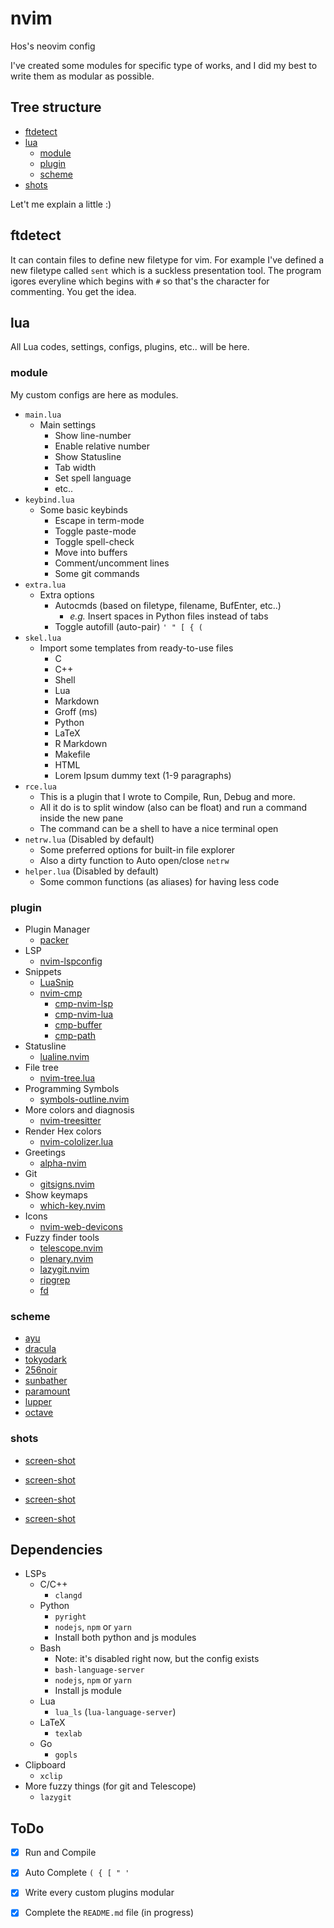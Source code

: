 # nvim

Hos's neovim config

I've created some modules for specific type of works, and I did my best to
write them as modular as possible.

## Tree structure

+ [ftdetect](#ftdetect)
+ [lua](#lua)
    + [module](#module)
    + [plugin](#plugin)
    + [scheme](#scheme)
+ [shots](#shots)

Let't me explain a little :)

## ftdetect

It can contain files to define new filetype for vim.
For example I've defined a new filetype called `sent` which is a suckless
presentation tool. The program igores everyline which begins with `#` so
that's the character for commenting. You get the idea.

## lua

All Lua codes, settings, configs, plugins, etc.. will be here.

### module

My custom configs are here as modules.

+ `main.lua`
    + Main settings
        + Show line-number
        + Enable relative number
        + Show Statusline
        + Tab width
        + Set spell language
        + etc..
+ `keybind.lua`
    + Some basic keybinds
        + Escape in term-mode
        + Toggle paste-mode
        + Toggle spell-check
        + Move into buffers
        + Comment/uncomment lines
        + Some git commands
+ `extra.lua`
    + Extra options
        + Autocmds (based on filetype, filename, BufEnter, etc..)
            + *e.g.* Insert spaces in Python files instead of tabs
        + Toggle autofill (auto-pair) `' " [ { (`
+ `skel.lua`
    + Import some templates from ready-to-use files
        + C
        + C++
        + Shell
        + Lua
        + Markdown
        + Groff (ms)
        + Python
        + LaTeX
        + R Markdown
        + Makefile
        + HTML
        + Lorem Ipsum dummy text (1-9 paragraphs)
+ `rce.lua`
    + This is a plugin that I wrote to Compile, Run, Debug and more.
    + All it do is to split window (also can be float) and run a command
      inside the new pane 
    + The command can be a shell to have a nice terminal open
+ `netrw.lua` (Disabled by default)
    + Some preferred options for built-in file explorer
    + Also a dirty function to Auto open/close `netrw`
+ `helper.lua` (Disabled by default)
    + Some common functions (as aliases) for having less code

### plugin

+ Plugin Manager
    + [packer](https://github.com/wbthomason/packer.nvim)
+ LSP
    + [nvim-lspconfig](https://github.com/neovim/nvim-lspconfig)
+ Snippets
    + [LuaSnip](https://github.com/L3MON4D3/LuaSnip)
    + [nvim-cmp](https://github.com/hrsh7th/nvim-cmp)
        + [cmp-nvim-lsp](https://github.com/hrsh7th/cmp-nvim-lsp)
        + [cmp-nvim-lua](https://github.com/hrsh7th/cmp-nvim-lua)
        + [cmp-buffer](https://github.com/hrsh7th/cmp-buffer)
        + [cmp-path](https://github.com/hrsh7th/cmp-path)
+ Statusline
    + [lualine.nvim](https://github.com/nvim-lualine/lualine.nvim)
+ File tree
    + [nvim-tree.lua](https://github.com/kyazdani42/nvim-tree.lua)
+ Programming Symbols
    + [symbols-outline.nvim](https://github.com/simrat39/symbols-outline.nvim)
+ More colors and diagnosis
    + [nvim-treesitter](https://github.com/nvim-treesitter/nvim-treesitter)
+ Render Hex colors
    + [nvim-cololizer.lua](https://github.com/norcalli/nvim-colorizer.lua)
+ Greetings
    + [alpha-nvim](https://github.com/goolord/alpha-nvim)
+ Git
    + [gitsigns.nvim](https://github.com/lewis6991/gitsigns.nvim)
+ Show keymaps
    + [which-key.nvim](https://github.com/folke/which-key.nvim)
+ Icons
    + [nvim-web-devicons](https://github.com/kyazdani42/nvim-web-devicons)
+ Fuzzy finder tools
    + [telescope.nvim](https://github.com/nvim-telescope/telescope.nvim)
    + [plenary.nvim](https://github.com/nvim-lua/plenary.nvim)
    + [lazygit.nvim](https://github.com/nvim-lua/plenary.nvim)
    + [ripgrep](https://github.com/BurntSushi/ripgrep)
    + [fd](https://github.com/sharkdp/fd)

### scheme

+ [ayu](https://github.com/Shatur/neovim-ayu)
+ [dracula](https://github.com/Mofiqul/dracula.nvim)
+ [tokyodark](https://github.com/tiagovla/tokyodark.nvim)
+ [256noir](https://github.com/hossein-lap/vim-256noir)
+ [sunbather](https://github.com/hossein-lap/vim-sunbather)
+ [paramount](https://github.com/hossein-lap/vim-paramount)
+ [lupper](https://github.com/hossein-lap/vim-lupper)
+ [octave](https://github.com/hossein-lap/vim-octave)

### shots

+ [screen-shot](shot-230421_alpha-colors.png)

+ [screen-shot](shot-230421_sitter-term.png)

+ [screen-shot](shot-230421_term_tree_lsp.png)

+ [screen-shot](shot-230421_tree-term-symb.png)

## Dependencies

+ LSPs
    + C/C++
        + `clangd`
    + Python
        + `pyright`
        + `nodejs`, `npm` or `yarn`
        + Install both python and js modules
    + Bash
        + Note: it's disabled right now, but the config exists
        + `bash-language-server`
        + `nodejs`, `npm` or `yarn`
        + Install js module
    + Lua
        + `lua_ls` (`lua-language-server`)
    + LaTeX
        + `texlab`
    + Go
        + `gopls`
+ Clipboard
    + `xclip`
+ More fuzzy things (for git and Telescope)
    + `lazygit`

## ToDo

- [x] Run and Compile
- [x] Auto Complete `( { [ " '`
- [x] Write every custom plugins modular
- [x] Complete the `README.md` file (in progress)



